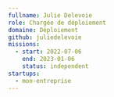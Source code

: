 ```yaml
---
fullname: Julie Delevoie
role: Chargée de déploiement
domaine: Déploiement
github: juliedelevoie
missions:
  - start: 2022-07-06
    end: 2023-01-06
    status: independent
startups:
  - mon-entreprise
---
```


